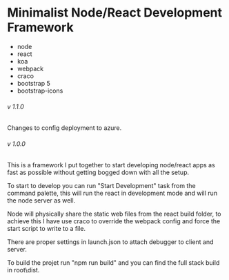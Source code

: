 # Minimalist Node/React Development Framework
* node
* react 
* koa
* webpack
* craco
* bootstrap 5
* bootstrap-icons

###### v 1.1.0

Changes to config deployment to azure.

###### v 1.0.0

This is a framework I put together to start developing node/react apps as fast as possible without getting bogged down with all the setup.

To start to develop you can run "Start Development" task from the command palette, this will run the react in development mode and will run the node server as well. 

Node will physically share the static web files from the react build folder, to achieve this I have use craco to override the webpack config and force the start script to write to a file.

There are proper settings in launch.json to attach debugger to client and server.

To build the projet run "npm run build" and you can find the full stack build in root\dist.